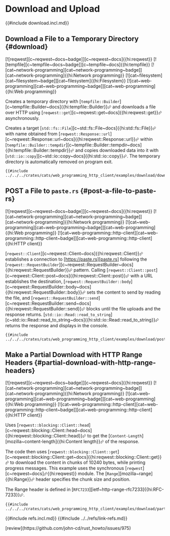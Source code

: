 # Download and Upload

{{#include download.incl.md}}

## Download a File to a Temporary Directory {#download}

[![reqwest][c~reqwest~docs~badge]][c~reqwest~docs]{{hi:reqwest}} [![tempfile][c~tempfile~docs~badge]][c~tempfile~docs]{{hi:tempfile}} [![cat~network-programming][cat~network-programming~badge]][cat~network-programming]{{hi:Network programming}} [![cat~filesystem][cat~filesystem~badge]][cat~filesystem]{{hi:Filesystem}} [![cat~web-programming][cat~web-programming~badge]][cat~web-programming]{{hi:Web programming}}

Creates a temporary directory with [`tempfile::Builder`][c~tempfile::Builder~docs]{{hi:tempfile::Builder}}⮳ and downloads a file over HTTP using [`reqwest::get`][c~reqwest::get~docs]{{hi:reqwest::get}}⮳ asynchronously.

Creates a target [`std::fs::File`][c~std::fs::File~docs]{{hi:std::fs::File}}⮳ with name obtained from [`reqwest::Response::url`][c~reqwest::Response::url~docs]{{hi:reqwest::Response::url}}⮳ within
[`tempfile::Builder::tempdir`][c~tempfile::Builder::tempdir~docs]{{hi:tempfile::Builder::tempdir}}⮳ and copies downloaded data into it with [`std::io::copy`][c~std::io::copy~docs]{{hi:std::io::copy}}⮳. The temporary directory is automatically removed on program exit.

```rust,editable
{{#include ../../../crates/cats/web_programming_http_client/examples/download/download.rs:example}}
```

## POST a File to `paste.rs` {#post-a-file-to-paste-rs}

[![reqwest][c~reqwest~docs~badge]][c~reqwest~docs]{{hi:reqwest}} [![cat~network-programming][cat~network-programming~badge]][cat~network-programming]{{hi:Network programming}} [![cat~web-programming][cat~web-programming~badge]][cat~web-programming]{{hi:Web programming}} [![cat~web-programming::http-client][cat~web-programming::http-client~badge]][cat~web-programming::http-client]{{hi:HTTP client}}

[`reqwest::Client`][c~reqwest::Client~docs]{{hi:reqwest::Client}}⮳ establishes a connection to [https://paste.rs][paste.rs] following the [`reqwest::RequestBuilder`][c~reqwest::RequestBuilder~docs]{{hi:reqwest::RequestBuilder}}⮳ pattern. Calling [`reqwest::Client::post`][c~reqwest::Client::post~docs]{{hi:reqwest::Client::post}}⮳ with a URL establishes the destination, [`reqwest::RequestBuilder::body`][c~reqwest::RequestBuilder::body~docs]{{hi:reqwest::RequestBuilder::body}}⮳ sets the content to send by reading the file, and [`reqwest::RequestBuilder::send`][c~reqwest::RequestBuilder::send~docs]{{hi:reqwest::RequestBuilder::send}}⮳ blocks until the file uploads and the response returns. [`std::io::Read::read_to_string`][c~std::io::Read::read_to_string~docs]{{hi:std::io::Read::read_to_string}}⮳ returns the response and displays in the console.

```rust,editable
{{#include ../../../crates/cats/web_programming_http_client/examples/download/post_file.rs:example}}
```

## Make a Partial Download with HTTP Range Headers {#partial-download-with-http-range-headers}

[![reqwest][c~reqwest~docs~badge]][c~reqwest~docs]{{hi:reqwest}} [![cat~network-programming][cat~network-programming~badge]][cat~network-programming]{{hi:Network programming}} [![cat~web-programming][cat~web-programming~badge]][cat~web-programming]{{hi:Web programming}} [![cat~web-programming::http-client][cat~web-programming::http-client~badge]][cat~web-programming::http-client]{{hi:HTTP client}}

Uses [`reqwest::blocking::Client::head`][c~reqwest::blocking::Client::head~docs]{{hi:reqwest::blocking::Client::head}}⮳ to get the [`Content-Length`][mozilla~content-length]{{hi:Content length}}⮳ of the response.

The code then uses [`reqwest::blocking::Client::get`][c~reqwest::blocking::Client::get~docs]{{hi:reqwest::blocking::Client::get}}⮳ to download the content in chunks of 10240 bytes, while printing progress messages. This example uses the synchronous [`reqwest`][c~reqwest~docs]⮳{{hi:reqwest}} module. The [`Range`][mozilla~range]{{hi:Range}}⮳ header specifies the chunk size and position.

The Range header is defined in [`RFC7233`][ietf~http-range-rfc7233]{{hi:RFC-7233}}⮳.

```rust,editable
{{#include ../../../crates/cats/web_programming_http_client/examples/download/partial.rs:example}}
```

{{#include refs.incl.md}}
{{#include ../../refs/link-refs.md}}

<div class="hidden">
[review](https://github.com/john-cd/rust_howto/issues/975)
</div>
